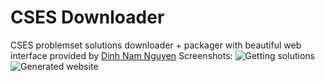 # CSES Downloader
CSES problemset solutions downloader + packager with beautiful web interface provided by [Dinh Nam Nguyen](https://github.com/NguyenD-Nam)
Screenshots:
![Getting solutions](main/imgs/screenshot.png)
![Generated website](main/imgs/screenshot2.png)
